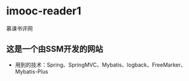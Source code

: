 # imooc-reader1
慕课书评网
## 这是一个由SSM开发的网站
- 用到的技术：Spring、SpringMVC、Mybatis、logback、FreeMarker、Mybatis-Plus

